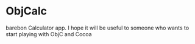# ObjCalc

barebon Calculator app. I hope it will be useful to someone who wants to start playing with ObjC and Cocoa
